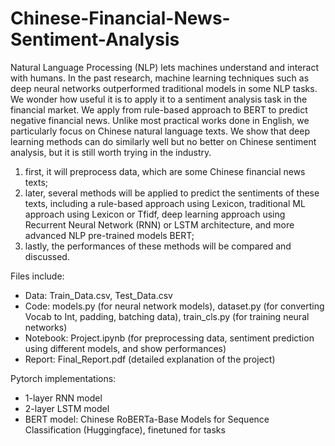 # Chinese-Financial-News-Sentiment-Analysis

Natural Language Processing (NLP) lets machines understand and interact with humans. 
In the past research, machine learning techniques such as deep neural networks outperformed traditional models in some NLP tasks. 
We wonder how useful it is to apply it to a sentiment analysis task in the financial market.
We apply from rule-based approach to BERT to predict negative financial news.
Unlike most practical works done in English, we particularly focus on Chinese natural language texts.
We show that deep learning methods can do similarly well but no better on Chinese sentiment analysis,
but it is still worth trying in the industry.

1. first, it will preprocess data, which are some Chinese financial news texts;
2. later, several methods will be applied to predict the sentiments of these texts, including a rule-based approach using Lexicon, 
traditional ML approach using Lexicon or Tfidf,
deep learning approach using Recurrent Neural Network (RNN) or LSTM architecture,
and more advanced NLP pre-trained models BERT;
3. lastly, the performances of these methods will be compared and discussed.

Files include:  
* Data: Train_Data.csv, Test_Data.csv  
* Code: models.py (for neural network models), dataset.py (for converting Vocab to Int, padding, batching data), train_cls.py (for training neural networks)  
* Notebook: Project.ipynb (for preprocessing data, sentiment prediction using different models, and show performances)  
* Report: Final_Report.pdf (detailed explanation of the project)  

Pytorch implementations:
* 1-layer RNN model
* 2-layer LSTM model
* BERT model: Chinese RoBERTa-Base Models for Sequence Classification (Huggingface), finetuned for tasks
